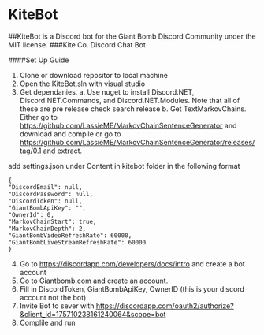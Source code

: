 # KiteBot
##KiteBot is a Discord bot for the Giant Bomb Discord Community under the MIT license.
###Kite Co. Discord Chat Bot

####Set Up Guide
1. Clone or download repositor to local machine
2. Open the KiteBot.sln with visual studio
3. Get dependanies. 
  a. Use nuget to install Discord.NET, Discord.NET.Commands, and Discord.NET.Modules. Note that all of these are pre release check search release
  b. Get TextMarkovChains. Either go to https://github.com/LassieME/MarkovChainSentenceGenerator and download and compile or go to https://github.com/LassieME/MarkovChainSentenceGenerator/releases/tag/0.1 and extract.
  
  add settings.json under Content in kitebot folder in the following format
  ```
  {
  "DiscordEmail": null,
  "DiscordPassword": null,
  "DiscordToken": null,
  "GiantBombApiKey": "",
  "OwnerId": 0,
  "MarkovChainStart": true,
  "MarkovChainDepth": 2,
  "GiantBombVideoRefreshRate": 60000,
  "GiantBombLiveStreamRefreshRate": 60000
}
```
4. Go to https://discordapp.com/developers/docs/intro and create a bot account
5. Go to Giantbomb.com and create an account.
6. Fill in DiscordToken, GiantBombApiKey, OwnerID (this is your discord account not the bot)
7. Invite Bot to sever with https://discordapp.com/oauth2/authorize?&client_id=175710238161240064&scope=bot
8. Complile and run
